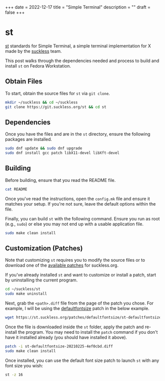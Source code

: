 +++
date = 2022-12-17
title = "Simple Terminal"
description = ""
draft = false
+++

# st

[st](https://st.suckless.org) standards for Simple Terminal, a simple terminal
implementation for X made by the [suckless](https://suckless.org) team.

This post walks through the dependencies needed and process to build and install
`st` on Fedora Workstation.

## Obtain Files

To start, obtain the source files for `st` via `git clone`.

```sh
mkdir ~/suckless && cd ~/suckless
git clone https://git.suckless.org/st && cd st
```

## Dependencies

Once you have the files and are in the `st` directory, ensure the following
packages are installed.

```sh
sudo dnf update && sudo dnf upgrade
sudo dnf install gcc patch libX11-devel libXft-devel
```

## Building

Before building, ensure that you read the README file.

```sh
cat README
```

Once you've read the instructions, open the `config.mk` file and ensure it
matches your setup. If you're not sure, leave the default options within the
file.

Finally, you can build `st` with the following command. Ensure you run as root
(e.g., `sudo`) or else you may not end up with a usable application file.

```sh
sudo make clean install
```

## Customization (Patches)

Note that customizing `st` requires you to modify the source files or to
download one of the [available patches](https://st.suckless.org/patches/) for
suckless.org.

If you've already installed `st` and want to customize or install a patch,
start by uninstalling the current program.

```sh
cd ~/suckless/st
sudo make uninstall
```

Next, grab the `<path>.diff` file from the page of the patch you chose. For
example, I will be using the
[defaultfontsize](https://st.suckless.org/patches/defaultfontsize/) patch in the
below example.

```sh
wget https://st.suckless.org/patches/defaultfontsize/st-defaultfontsize-20210225-4ef0cbd.diff
```

Once the file is downloaded inside the `st` folder, apply the patch and
re-install the program. You may need to install the `patch` command if you
don't have it installed already (you should have installed it above).

```sh
patch -i st-defaultfontsize-20210225-4ef0cbd.diff
sudo make clean install
```

Once installed, you can use the default font size patch to launch `st` with any
font size you wish:

```sh
st -z 16
```
